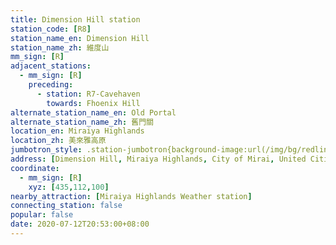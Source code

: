 ```yaml
---
title: Dimension Hill station
station_code: [R8]
station_name_en: Dimension Hill
station_name_zh: 維度山
mm_sign: [R]
adjacent_stations:
  - mm_sign: [R]
    preceding:
      - station: R7-Cavehaven
        towards: Fhoenix Hill
alternate_station_name_en: Old Portal
alternate_station_name_zh: 舊門關
location_en: Miraiya Highlands
location_zh: 美來雅高原
jumbotron_style: .station-jumbotron{background-image:url(/img/bg/redline.png);background-repeat:no-repeat;background-size:50% 10px;background-position:left 130px}
address: [Dimension Hill, Miraiya Highlands, City of Mirai, United Cities]
coordinate:
  - mm_sign: [R]
    xyz: [435,112,100]
nearby_attraction: [Miraiya Highlands Weather station]
connecting_station: false
popular: false
date: 2020-07-12T20:53:00+08:00
---
```


